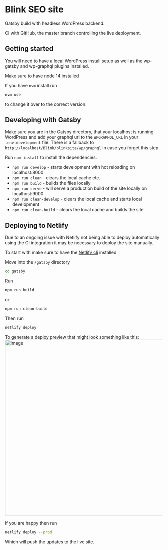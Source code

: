 # Blink SEO site
Gatsby build with headless WordPress backend.

CI with GitHub, the master branch controlling the live deployment.

## Getting started
You will need to have a local WordPress install setup as well as the wp-gatsby and wp-graphql plugins installed.

Make sure to have node 14 installed

If you have `nvm` install run

```bash
nvm use
```

to change it over to the correct version.

## Developing with Gatsby
Make sure you are in the Gatsby directory, that your localhost is running WordPress and add your graphql url to the `WPGRAPHQL_URL` in your `.env.development` file.  There is a fallback to `http://localhost/Blink/blinksite/wp/graphql` in case you forget this step.

Run `npm install` to install the dependencies.

* `npm run develop` - starts development with hot reloading on localhost:8000
* `npm run clean` - clears the local cache etc.
* `npm run build` - builds the files locally
* `npm run serve` - will serve a production build of the site locally on localhost:9000
* `npm run clean-develop` - clears the local cache and starts local development
* `npm run clean-build` - clears the local cache and builds the site

## Deploying to Netlify

Due to an ongoing issue with Netlify not being able to deploy automatically using the CI integration it may be necessary to deploy the site manually.

To start with make sure to have the [Netlify cli](https://docs.netlify.com/cli/get-started/) installed

Move into the `/gatsby` directory

```bash
cd gatsby
```

Run

```bash
npm run build
```

or 

```bash
npm run clean-build
```

Then run 

```bash
netlify deploy
```

To generate a deploy preview that might look something like this:
<img width="564" alt="image" src="https://user-images.githubusercontent.com/23461173/165534930-73ef1729-f092-4bab-9f6c-702a9462f238.png">

If you are happy then run 

```bash
netlify deploy --prod
```

Which will push the updates to the live site.


